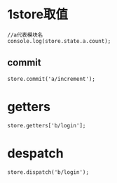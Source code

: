 # 1store取值

```
//a代表模块名
console.log(store.state.a.count);

```

## commit

```
store.commit('a/increment');
```

# getters

```
store.getters['b/login'];
```

# despatch

```
store.dispatch('b/login');
```

